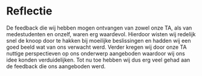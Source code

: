 # Reflectie

De feedback die wij hebben mogen ontvangen van zowel onze TA, als van medestudenten en onzelf, waren erg waardevol. Hierdoor wisten wij redelijk snel de knoop door te hakken bij moeilijke beslissingen en hadden wij een goed beeld wat van ons verwacht werd. Verder kregen wij door onze TA nuttige perspectieven op ons onderwerp aangeboden waardoor wij ons idee konden verduidelijken. Tot nu toe hebben wij dus erg veel gehad aan de feedback die ons aangeboden werd.